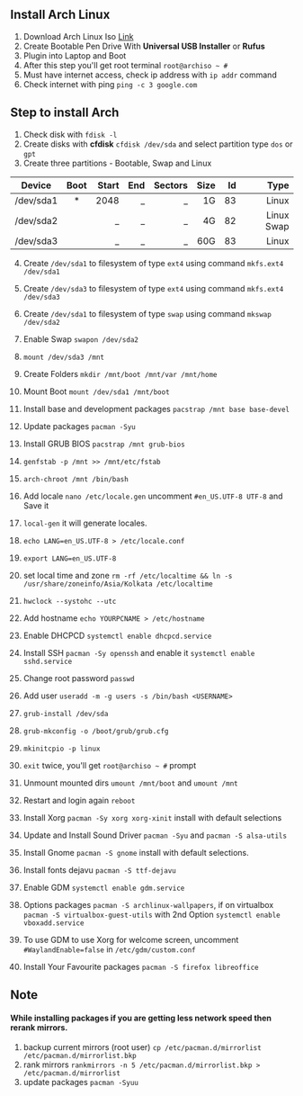 ## Install Arch Linux
1. Download Arch Linux Iso [Link](https://www.archlinux.org/download/)
2. Create Bootable Pen Drive With **Universal USB Installer** or **Rufus**
3. Plugin into Laptop and Boot
5. After this step you'll get root terminal `root@archiso ~ # `
6. Must have internet access, check ip address with `ip addr` command
7. Check internet with ping `ping -c 3 google.com`

## Step to install Arch

1. Check disk with `fdisk -l`
2. Create disks with **cfdisk** `cfdisk /dev/sda` and select partition type `dos` or `gpt`
3. Create three partitions - Bootable, Swap and Linux

| Device        | Boot     | Start  | End | Sectors | Size | Id | Type      |
| ------------- |:--------:| ------:| ---:| -------:| ----:| --:| ---------:|
| /dev/sda1     | *        | 2048   |  _  |    _    |  1G  | 83 | Linux     |
| /dev/sda2     |          |    _   |  _  |    _    |  4G  | 82 | Linux Swap|
| /dev/sda3     |          |    _   |  _  |    _    |  60G | 83 | Linux     |

4. Create `/dev/sda1` to filesystem of type `ext4` using command `mkfs.ext4 /dev/sda1`
5. Create `/dev/sda3` to filesystem of type `ext4` using command `mkfs.ext4 /dev/sda3`
6. Create `/dev/sda1` to filesystem of type `swap` using command `mkswap /dev/sda2`
7. Enable Swap `swapon /dev/sda2`
8. `mount /dev/sda3 /mnt`
9. Create Folders `mkdir /mnt/boot /mnt/var /mnt/home`
10. Mount Boot `mount /dev/sda1 /mnt/boot`
11. Install base and development packages `pacstrap /mnt base base-devel`
12. Update packages `pacman -Syu`
13. Install GRUB BIOS `pacstrap /mnt grub-bios`
14. `genfstab -p /mnt >> /mnt/etc/fstab`
15. `arch-chroot /mnt /bin/bash`
16. Add locale `nano /etc/locale.gen` uncomment `#en_US.UTF-8 UTF-8` and Save it
17. `local-gen` it will generate locales.
18. `echo LANG=en_US.UTF-8 > /etc/locale.conf`
19. `export LANG=en_US.UTF-8`
20. set local time and zone `rm -rf /etc/localtime && ln -s /usr/share/zoneinfo/Asia/Kolkata /etc/localtime`
21. `hwclock --systohc --utc`
22. Add hostname `echo YOURPCNAME > /etc/hostname`
23. Enable DHCPCD `systemctl enable dhcpcd.service`
24. Install SSH `pacman -Sy openssh` and enable it `systemctl enable sshd.service`
25. Change root password `passwd`
26. Add user `useradd -m -g users -s /bin/bash <USERNAME>`
27. `grub-install /dev/sda`
28. `grub-mkconfig -o /boot/grub/grub.cfg`
29. `mkinitcpio -p linux`
30. `exit` twice, you'll get `root@archiso ~ #` prompt
31. Unmount mounted dirs `umount /mnt/boot` and `umount /mnt`
32. Restart and login again `reboot`
33. Install Xorg `pacman -Sy xorg xorg-xinit` install with default selections
34. Update and Install Sound Driver `pacman -Syu` and `pacman -S alsa-utils`
35. Install Gnome `pacman -S gnome` install with default selections.
36. Install fonts dejavu `pacman -S ttf-dejavu`
37. Enable GDM `systemctl enable gdm.service`
38. Options packages `pacman -S archlinux-wallpapers`, if on virtualbox `pacman -S virtualbox-guest-utils` with 2nd Option `systemctl enable vboxadd.service`
39. To use GDM to use Xorg for welcome screen, uncomment `#WaylandEnable=false` in `/etc/gdm/custom.conf`

40. Install Your Favourite packages `pacman -S firefox libreoffice`

## Note
#### While installing packages if you are getting less network speed then rerank mirrors.
1. backup current mirrors (root user) `cp /etc/pacman.d/mirrorlist /etc/pacman.d/mirrorlist.bkp`
2. rank mirrors `rankmirrors -n 5 /etc/pacman.d/mirrorlist.bkp > /etc/pacman.d/mirrorlist`
3. update packages `pacman -Syuu`
